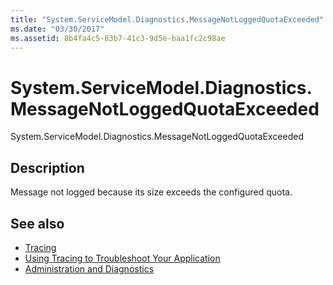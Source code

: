 ```yaml
---
title: "System.ServiceModel.Diagnostics.MessageNotLoggedQuotaExceeded"
ms.date: "03/30/2017"
ms.assetid: 8b4fa4c5-83b7-41c3-9d5e-baa1fc2c98ae
---
```

# System.ServiceModel.Diagnostics.MessageNotLoggedQuotaExceeded
System.ServiceModel.Diagnostics.MessageNotLoggedQuotaExceeded  
  
## Description  
 Message not logged because its size exceeds the configured quota.  
  
## See also

- [Tracing](../../../../../docs/framework/wcf/diagnostics/tracing/index.md)
- [Using Tracing to Troubleshoot Your Application](../../../../../docs/framework/wcf/diagnostics/tracing/using-tracing-to-troubleshoot-your-application.md)
- [Administration and Diagnostics](../../../../../docs/framework/wcf/diagnostics/index.md)
